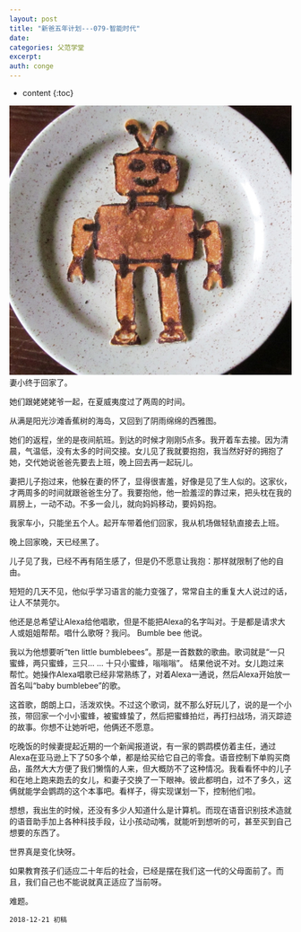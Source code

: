 ```yaml
---
layout: post
title: "新爸五年计划---079-智能时代"
date:
categories: 父范学堂
excerpt:
auth: conge
---
```

* content
{:toc}


![pancake robot](/assets/images/父范学堂/118382-9594806f3b4e9822.jpg)
妻小终于回家了。

她们跟姥姥姥爷一起，在夏威夷度过了两周的时间。

从满是阳光沙滩香蕉树的海岛，又回到了阴雨绵绵的西雅图。

她们的返程，坐的是夜间航班。到达的时候才刚刚5点多。我开着车去接。因为清晨，气温低，没有太多的时间交接。女儿见了我就要抱抱，我当然好好的拥抱了她，交代她说爸爸先要去上班，晚上回去再一起玩儿。

妻把儿子抱过来，他躲在妻的怀了，显得很害羞，好像是见了生人似的。这家伙，才两周多的时间就跟爸爸生分了。我要抱他，他一脸羞涩的靠过来，把头枕在我的肩膀上，一动不动。不多一会儿，就向妈妈移动，要妈妈抱。

我家车小，只能坐五个人。起开车带着他们回家，我从机场做轻轨直接去上班。

晚上回家晚，天已经黑了。

儿子见了我，已经不再有陌生感了，但是仍不愿意让我抱：那样就限制了他的自由。

短短的几天不见，他似乎学习语言的能力变强了，常常自主的重复大人说过的话，让人不禁莞尔。

他还是总希望让Alexa给他唱歌，但是不能把Alexa的名字叫对。于是都是请求大人或姐姐帮帮。唱什么歌呀？我问。 Bumble bee 他说。

我以为他想要听“ten little bumblebees”。那是一首数数的歌曲。歌词就是“一只蜜蜂，两只蜜蜂，三只... ... 十只小蜜蜂，嗡嗡嗡”。 结果他说不对。女儿跑过来帮忙。她操作Alexa唱歌已经非常熟练了，对着Alexa一通说，然后Alexa开始放一首名叫“baby bumblebee”的歌。

这首歌，朗朗上口，活泼欢快。不过这个歌词，就不那么好玩儿了，说的是一个小孩，带回家一个小小蜜蜂，被蜜蜂蛰了，然后把蜜蜂拍烂，再打扫战场，消灭踪迹的故事。你想不让她听吧，他俩还不愿意。

吃晚饭的时候妻提起近期的一个新闻报道说，有一家的鹦鹉模仿着主任，通过Alexa在亚马逊上下了50多个单，都是给买给它自己的零食。语音控制下单购买商品，虽然大大方便了我们懒惰的人来，但大概防不了这种情况。我看看怀中的儿子和在地上跑来跑去的女儿，和妻子交换了一下眼神。彼此都明白，过不了多久，这俩就能学会鹦鹉的这个本事吧。看样子，得实现谋划一下，控制他们啦。

想想，我出生的时候，还没有多少人知道什么是计算机。而现在语音识别技术造就的语音助手加上各种科技手段，让小孩动动嘴，就能听到想听的可，甚至买到自己想要的东西了。

世界真是变化快呀。

如果教育孩子们适应二十年后的社会，已经是摆在我们这一代的父母面前了。而且，我们自己也不能说就真正适应了当前呀。

难题。

```
2018-12-21 初稿
```
